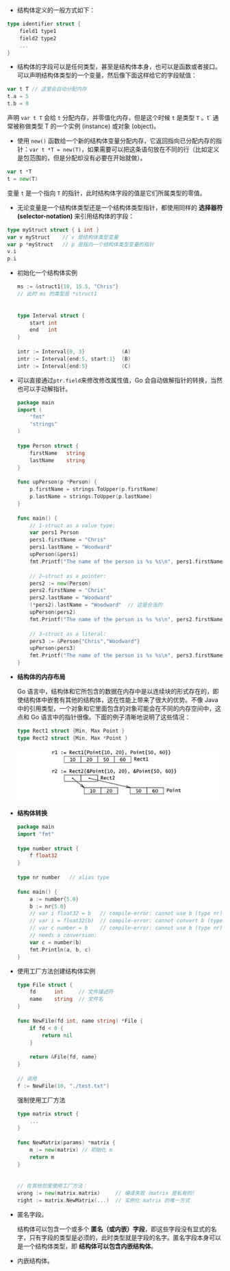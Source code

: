 - 结构体定义的一般方式如下：

```go
type identifier struct {
    field1 type1
    field2 type2
    ...
}
```



- 结构体的字段可以是任何类型，甚至是结构体本身，也可以是函数或者接口。可以声明结构体类型的一个变量，然后像下面这样给它的字段赋值：

```go
var t T // 这里会自动分配内存
t.a = 5
t.b = 8
```

声明 `var t T` 会给 `t` 分配内存，并零值化内存，但是这个时候 `t` 是类型 `T` 。t` 通常被称做类型 T 的一个实例 (instance) 或对象 (object)。



- 使用 `new()` 函数给一个新的结构体变量分配内存，它返回指向已分配内存的指针：`var t *T = new(T)`，如果需要可以把这条语句放在不同的行（比如定义是包范围的，但是分配却没有必要在开始就做）。

```go
var t *T
t = new(T)
```

变量 `t` 是一个指向 `T` 的指针，此时结构体字段的值是它们所属类型的零值。



- 无论变量是一个结构体类型还是一个结构体类型指针，都使用同样的 **选择器符 (selector-notation)** 来引用结构体的字段：

```go
type myStruct struct { i int }
var v myStruct    // v 是结构体类型变量
var p *myStruct   // p 是指向一个结构体类型变量的指针
v.i
p.i
```



- 初始化一个结构体实例

  ```go
  ms := &struct1{10, 15.5, "Chris"}
  // 此时 ms 的类型是 *struct1
  
  
  type Interval struct {
      start int
      end   int
  }
  
  intr := Interval{0, 3}            (A)
  intr := Interval{end:5, start:1}  (B)
  intr := Interval{end:5}           (C)
  ```



- 可以直接通过`ptr.field`来修改修改属性值，Go 会自动做解指针的转换，当然也可以手动解指针。

  ```go
  package main
  import (
      "fmt"
      "strings"
  )
  
  type Person struct {
      firstName   string
      lastName    string
  }
  
  func upPerson(p *Person) {
      p.firstName = strings.ToUpper(p.firstName)
      p.lastName = strings.ToUpper(p.lastName)
  }
  
  func main() {
      // 1-struct as a value type:
      var pers1 Person
      pers1.firstName = "Chris"
      pers1.lastName = "Woodward"
      upPerson(&pers1)
      fmt.Printf("The name of the person is %s %s\n", pers1.firstName, pers1.lastName)
  
      // 2—struct as a pointer:
      pers2 := new(Person)
      pers2.firstName = "Chris"
      pers2.lastName = "Woodward"
      (*pers2).lastName = "Woodward"  // 这是合法的
      upPerson(pers2)
      fmt.Printf("The name of the person is %s %s\n", pers2.firstName, pers2.lastName)
  
      // 3—struct as a literal:
      pers3 := &Person{"Chris","Woodward"}
      upPerson(pers3)
      fmt.Printf("The name of the person is %s %s\n", pers3.firstName, pers3.lastName)
  }
  ```

- **结构体的内存布局**

  Go 语言中，结构体和它所包含的数据在内存中是以连续块的形式存在的，即使结构体中嵌套有其他的结构体，这在性能上带来了很大的优势。不像 Java 中的引用类型，一个对象和它里面包含的对象可能会在不同的内存空间中，这点和 Go 语言中的指针很像。下面的例子清晰地说明了这些情况：

  ```go
  type Rect1 struct {Min, Max Point }
  type Rect2 struct {Min, Max *Point }
  ```

  [![img](image/10.1_fig10.2.jpg)](https://github.com/unknwon/the-way-to-go_ZH_CN/blob/master/eBook/images/10.1_fig10.2.jpg?raw=true)



- **结构体转换**

  ```go
  package main
  import "fmt"
  
  type number struct {
      f float32
  }
  
  type nr number   // alias type
  
  func main() {
      a := number{5.0}
      b := nr{5.0}
      // var i float32 = b   // compile-error: cannot use b (type nr) as type float32 in assignment
      // var i = float32(b)  // compile-error: cannot convert b (type nr) to type float32
      // var c number = b    // compile-error: cannot use b (type nr) as type number in assignment
      // needs a conversion:
      var c = number(b)
      fmt.Println(a, b, c)
  }
  ```

  

- 使用工厂方法创建结构体实例

  ```go
  type File struct {
      fd      int     // 文件描述符
      name    string  // 文件名
  }
  
  func NewFile(fd int, name string) *File {
      if fd < 0 {
          return nil
      }
  
      return &File{fd, name}
  }
  
  // 调用
  f := NewFile(10, "./test.txt")
  ```

  强制使用工厂方法

  ```go
  type matrix struct {
      ...
  }
  
  func NewMatrix(params) *matrix {
      m := new(matrix) // 初始化 m
      return m
  }
  
  
  // 在其他包里使用工厂方法：
  wrong := new(matrix.matrix)     // 编译失败（matrix 是私有的）
  right := matrix.NewMatrix(...)  // 实例化 matrix 的唯一方式
  ```

- 匿名字段。

  结构体可以包含一个或多个 **匿名（或内嵌）字段**，即这些字段没有显式的名字，只有字段的类型是必须的，此时类型就是字段的名字。匿名字段本身可以是一个结构体类型，即 **结构体可以包含内嵌结构体**。

  

- 内嵌结构体。